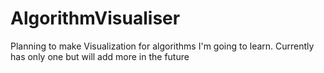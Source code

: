 # AlgorithmVisualiser
Planning to make Visualization for algorithms I'm going to learn. Currently has only one but will add more in the future
